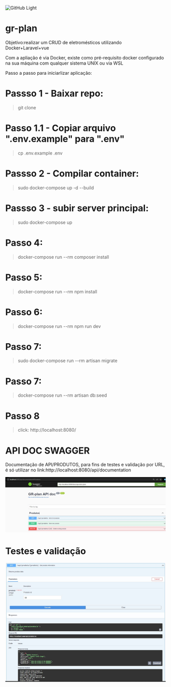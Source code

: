 ![GitHub Light](https://github.com/github-light.png#gh-dark-mode-only)
# gr-plan
Objetivo:realizar um CRUD de eletromésticos utilizando Docker+Laravel+vue

Com a apliação é via Docker, existe como pré-requisito docker configurado na sua máquina com qualquer sistema UNIX ou via WSL

Passo a passo para iniciarlizar aplicação:
# Passso 1 - Baixar repo:
> git clone
# Passo 1.1 - Copiar arquivo ".env.example" para ".env"
> cp .env.example .env
# Passso 2 - Compilar container:
> sudo docker-compose up -d --build
# Passso 3 - subir server principal:
> sudo docker-compose up
# Passo 4: 
> docker-compose run --rm composer install
# Passo 5: 
>  docker-compose run --rm npm install
# Passo 6: 
>  docker-compose run --rm npm run dev
# Passo 7: 
> sudo docker-compose run --rm artisan migrate
# Passo 7:
> docker-compose run --rm artisan db:seed
# Passo 8 
> click: http://localhost:8080/

# API DOC SWAGGER
Documentação de API/PRODUTOS, para fins de testes e validação por URL, é só utilizar no link:http://localhost:8080/api/documentation 

![api/documentation](https://github.com/rafaelchrist1/gr-plan/blob/master/public/Api_doc.JPG)

# Testes e validação
![api/documentation](https://github.com/rafaelchrist1/gr-plan/blob/master/public/Api_doc_testes.JPG)
